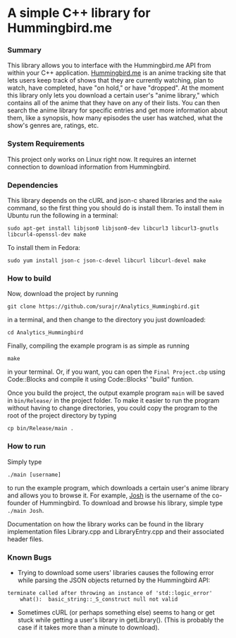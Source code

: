 # A simple C++ library for Hummingbird.me

### Summary

This library allows you to interface with the Hummingbird.me API from within your C++ application. [Hummingbird.me](https://hummingbird.me) is an anime tracking site that lets users keep track of shows that they are currently watching, plan to watch, have completed, have "on hold," or have "dropped". At the moment this library only lets you download a certain user's "anime library," which contains all of the anime that they have on any of their lists. You can then search the anime library for specific entries and get more information about them, like a synopsis, how many episodes the user has watched, what the show's genres are, ratings, etc.

### System Requirements

This project only works on Linux right now. It requires an internet connection to download information from Hummingbird.

### Dependencies

This library depends on the cURL and json-c shared libraries and the `make` command, so the first thing you should do is install them. To install them in Ubuntu run the following in a terminal:

    sudo apt-get install libjson0 libjson0-dev libcurl3 libcurl3-gnutls libcurl4-openssl-dev make
    
To install them in Fedora:

    sudo yum install json-c json-c-devel libcurl libcurl-devel make

### How to build

Now, download the project by running

    git clone https://github.com/surajr/Analytics_Hummingbird.git
    
in a terminal, and then change to the directory you just downloaded:
    
    cd Analytics_Hummingbird

Finally, compiling the example program is as simple as running

    make
    
in your terminal. Or, if you want, you can open the `Final Project.cbp` using Code::Blocks and compile it using Code::Blocks' "build" funtion.

Once you build the project, the output example program `main` will be saved in `bin/Release/` in the project folder. To make it easier to run the program without having to change directories, you could copy the program to the root of the project directory by typing

    cp bin/Release/main .

### How to run

Simply type 

    ./main [username]
    
to run the example program, which downloads a certain user's anime library and allows you to browse it. For example, [Josh](https://hummingbird.me/users/Josh/library) is the username of the co-founder of Hummingbird. To download and browse his library, simple type `./main Josh`.

Documentation on how the library works can be found in the library implementation files Library.cpp and LibraryEntry.cpp and their associated header files.


### Known Bugs

* Trying to download some users' libraries causes the following error while parsing the JSON objects returned by the Hummingbird API:

```
terminate called after throwing an instance of 'std::logic_error'
    what():  basic_string::_S_construct null not valid
```

* Sometimes cURL (or perhaps something else) seems to hang or get stuck while getting a user's library in getLibrary(). (This is probably the case if it takes more than a minute to download).
    

